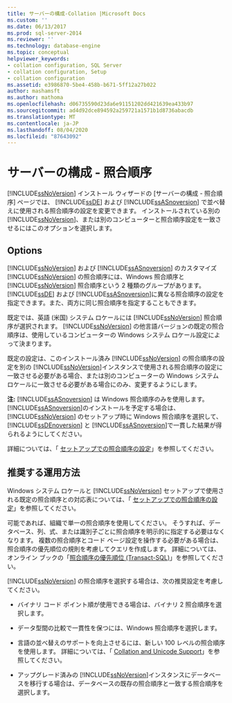 ```yaml
---
title: サーバーの構成-Collation |Microsoft Docs
ms.custom: ''
ms.date: 06/13/2017
ms.prod: sql-server-2014
ms.reviewer: ''
ms.technology: database-engine
ms.topic: conceptual
helpviewer_keywords:
- collation configuration, SQL Server
- collation configuration, Setup
- collation configuration
ms.assetid: e3986870-5be4-458b-b671-5ff12a27b022
author: mashamsft
ms.author: mathoma
ms.openlocfilehash: d06735590d23da6e91151202dd421639ea433b97
ms.sourcegitcommit: ad4d92dce894592a259721a1571b1d8736abacdb
ms.translationtype: MT
ms.contentlocale: ja-JP
ms.lasthandoff: 08/04/2020
ms.locfileid: "87643092"
---
```

# <a name="server-configuration---collation"></a>サーバーの構成 - 照合順序
  [!INCLUDE[ssNoVersion](../../includes/ssnoversion-md.md)] インストール ウィザードの [サーバーの構成 - 照合順序] ページでは、 [!INCLUDE[ssDE](../../includes/ssde-md.md)] および [!INCLUDE[ssASnoversion](../../includes/ssasnoversion-md.md)] で並べ替えに使用される照合順序の設定を変更できます。 インストールされている別の [!INCLUDE[ssNoVersion](../../includes/ssnoversion-md.md)]、または別のコンピューターと照合順序設定を一致させるにはこのオプションを選択します。  
  
## <a name="options"></a>Options  
 [!INCLUDE[ssNoVersion](../../includes/ssnoversion-md.md)] および [!INCLUDE[ssASnoversion](../../includes/ssasnoversion-md.md)] のカスタマイズ  
 [!INCLUDE[ssNoVersion](../../includes/ssnoversion-md.md)] の照合順序には、Windows 照合順序と [!INCLUDE[ssNoVersion](../../includes/ssnoversion-md.md)] 照合順序という 2 種類のグループがあります。 [!INCLUDE[ssDE](../../includes/ssde-md.md)] および [!INCLUDE[ssASnoversion](../../includes/ssasnoversion-md.md)]に異なる照合順序の設定を指定できます。また、両方に同じ照合順序を指定することもできます。  
  
 既定では、英語 (米国) システム ロケールには [!INCLUDE[ssNoVersion](../../includes/ssnoversion-md.md)] 照合順序が選択されます。 [!INCLUDE[ssNoVersion](../../includes/ssnoversion-md.md)] の他言語バージョンの既定の照合順序は、使用しているコンピューターの Windows システム ロケール設定によって決まります。  
  
 既定の設定は、このインストール済み [!INCLUDE[ssNoVersion](../../includes/ssnoversion-md.md)] の照合順序の設定を別の [!INCLUDE[ssNoVersion](../../includes/ssnoversion-md.md)]インスタンスで使用される照合順序の設定に一致させる必要がある場合、または別のコンピューターの Windows システム ロケールに一致させる必要がある場合にのみ、変更するようにします。  
  
 **注:** [!INCLUDE[ssASnoversion](../../includes/ssasnoversion-md.md)] は Windows 照合順序のみを使用します。 [!INCLUDE[ssASnoversion](../../includes/ssasnoversion-md.md)]のインストールを予定する場合は、 [!INCLUDE[ssNoVersion](../../includes/ssnoversion-md.md)] のセットアップ時に Windows 照合順序を選択して、 [!INCLUDE[ssDEnoversion](../../includes/ssdenoversion-md.md)] と [!INCLUDE[ssASnoversion](../../includes/ssasnoversion-md.md)]で一貫した結果が得られるようにしてください。  
  
 詳細については、「 [セットアップでの照合順序の設定](https://go.microsoft.com/fwlink/?LinkId=190977)」を参照してください。  
  
## <a name="best-practices"></a>推奨する運用方法  
 Windows システム ロケールと [!INCLUDE[ssNoVersion](../../includes/ssnoversion-md.md)] セットアップで使用される既定の照合順序との対応表については、「 [セットアップでの照合順序の設定](https://go.microsoft.com/fwlink/?LinkId=190977)」を参照してください。  
  
 可能であれば、組織で単一の照合順序を使用してください。 そうすれば、データベース、列、式、または識別子ごとに照合順序を明示的に指定する必要はなくなります。 複数の照合順序とコード ページ設定を操作する必要がある場合は、照合順序の優先順位の規則を考慮してクエリを作成します。 詳細については、オンライン ブックの「[照合順序の優先順位 &#40;Transact-SQL&#41;](/sql/t-sql/statements/collation-precedence-transact-sql)」を参照してください。  
  
 [!INCLUDE[ssNoVersion](../../includes/ssnoversion-md.md)] の照合順序を選択する場合は、次の推奨設定を考慮してください。  
  
-   バイナリ コード ポイント順が使用できる場合は、バイナリ 2 照合順序を選択します。  
  
-   データ型間の比較で一貫性を保つには、Windows 照合順序を選択します。  
  
-   言語の並べ替えのサポートを向上させるには、新しい 100 レベルの照合順序を使用します。 詳細については、「 [Collation and Unicode Support](../../relational-databases/collations/collation-and-unicode-support.md)」を参照してください。  
  
-   アップグレード済みの [!INCLUDE[ssNoVersion](../../includes/ssnoversion-md.md)]インスタンスにデータベースを移行する場合は、データベースの既存の照合順序と一致する照合順序を選択します。  
  
  
